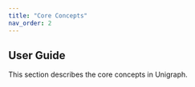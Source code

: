 ```yaml
---
title: "Core Concepts"
nav_order: 2
---
```


## User Guide

This section describes the core concepts in Unigraph.
